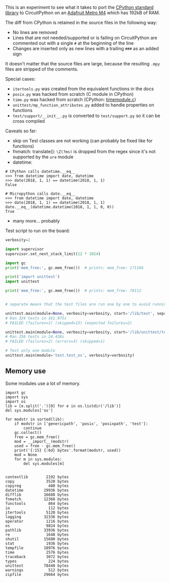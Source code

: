 This is an experiment to see what it takes to port the [CPython standard library](https://github.com/python/cpython/tree/v3.4.9/Lib) to CircuitPython on an [Adafruit Metro M4](https://www.adafruit.com/product/3382) which has 192kB of RAM.

The diff from CPython is retained in the source files in the following way:
- No lines are removed
- Lines that are not needed/supported or is failing on CircuitPython are commented out with a single ```#``` at the beginning of the line
- Changes are inserted only as new lines with a trailing ```###``` as an added sign

It doesn't matter that the source files are large, because the resulting ```.mpy``` files are stripped of the comments.

Special cases:
- ```itertools.py``` was created from the equivalent functions in the docs
- ```posix.py``` was hacked from scratch (C module in CPython)
- ```time.py``` was hacked from scratch (CPython: [timemodule.c](https://github.com/python/cpython/blob/master/Modules/timemodule.c))
- ```unittest/mp_function_attributes.py``` added to handle properties on functions
- ```test/support/__init__.py``` is converted to ```test/support.py``` so it can be cross compiled

Caveats so far:
- skip on Test classes are not working (can probably be fixed like for functions)
- fnmatch: translate(): ```\Z(?ms)``` is dropped from the regex since it's not supported by the ```ure``` module
- datetime:
```
# CPython calls datetime.__eq__
>>> from datetime import date, datetime
>>> date(2018, 1, 1) == datetime(2018, 1, 1)
False

# Micropython calls date.__eq__
>>> from datetime import date, datetime
>>> date(2018, 1, 1) == datetime(2018, 1, 1)
date.__eq__(datetime.datetime(2018, 1, 1, 0, 0))
True

```
- many more... probably


Test script to run on the board:
```python
verbosity=2

import supervisor
supervisor.set_next_stack_limit(12 * 1024)

import gc
print('mem_free:', gc.mem_free())  # prints: mem_free: 171104

print('import unittest')
import unittest

print('mem_free:', gc.mem_free())  # prints: mem_free: 78112


# separate means that the test files are run one by one to avoid running out of memory

unittest.main(module=None, verbosity=verbosity, start='/lib/test', separate=True)
# Ran 324 tests in 161.975s
# FAILED (failures=1) (skipped=13) (expected failures=2)

unittest.main(module=None, verbosity=verbosity, start='/lib/unittest/test', separate=True)
# Ran 256 tests in 24.438s
# FAILED (failures=2) (errors=3) (skipped=1)

# Test only one module
unittest.main(module='test.test_os', verbosity=verbosity)


```

Memory use
----------

Some modules use a lot of memory.

```
import gc
import sys
import os
lib = [e.split('.')[0] for e in os.listdir('/lib')]
del sys.modules['os']

for modstr in sorted(lib):
    if modstr in ['genericpath', 'posix', 'posixpath', 'test']:
        continue
    gc.collect()
    free = gc.mem_free()
    mod = __import__(modstr)
    used = free - gc.mem_free()
    print('{:15} {:6d} bytes'.format(modstr, used))
    mod = None
    for m in sys.modules:
        del sys.modules[m]


contextlib        2192 bytes
copy              3520 bytes
copyreg            480 bytes
datetime         29936 bytes
difflib          16688 bytes
fnmatch          12368 bytes
functools          864 bytes
io                 112 bytes
itertools         5120 bytes
logging          32336 bytes
operator          1216 bytes
os                9824 bytes
pathlib          33936 bytes
re                1648 bytes
shutil           15680 bytes
stat              1936 bytes
tempfile         18976 bytes
time              2576 bytes
traceback         3072 bytes
types              224 bytes
unittest         78448 bytes
warnings           512 bytes
zipfile          29664 bytes
```
